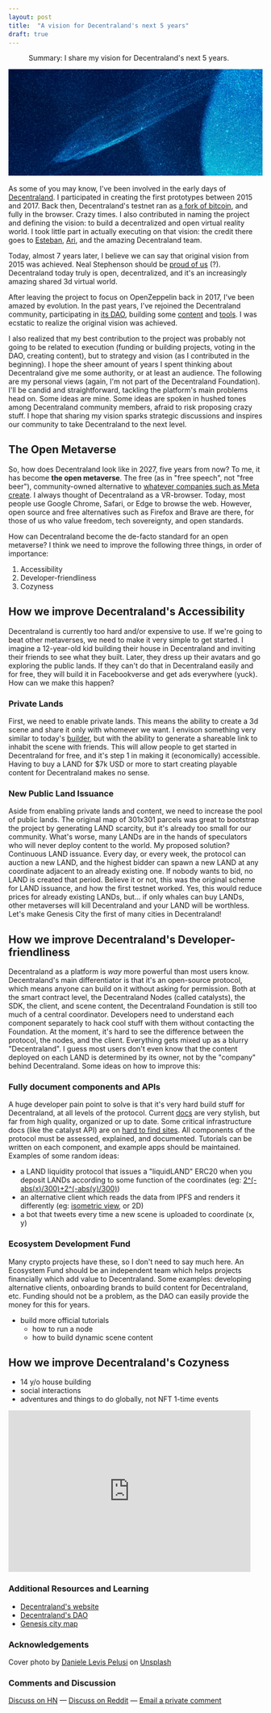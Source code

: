 ```yaml
---
layout: post
title:  "A vision for Decentraland's next 5 years"
draft: true
---
```

<figure>
  <figcaption style="text-align: left">
  Summary: I share my vision for Decentraland's next 5 years.
  </figcaption>
</figure>
<img class="cover" src="/img/decentraland-vision/cover.jpg">

As some of you may know, I've been involved in the early days of [Decentraland](https://decentraland.org/). I participated in creating the first prototypes between 2015 and 2017. Back then, Decentraland's testnet ran as [a fork of bitcoin](https://github.com/decentraland/bronzeage-node/commit/7a5245e8434558d298d07d0dd2bd9862ca3af408), and fully in the browser. Crazy times. I also contributed in naming the project and defining the vision: to build a decentralized and open virtual reality world. I took little part in actually executing on that vision: the credit there goes to [Esteban](https://twitter.com/eordano), [Ari](https://twitter.com/arimeilich), and the amazing Decentraland team. 

Today, almost 7 years later, I believe we can say that original vision from 2015 was achieved. Neal Stephenson should be [proud of us](https://images.gr-assets.com/authors/1430920344p8/545.jpg) (?). Decentraland today truly is open, decentralized, and it's an increasingly amazing shared 3d virtual world. 

After leaving the project to focus on OpenZeppelin back in 2017, I've been amazed by evolution. In the past years, I've rejoined the Decentraland community, participating in [its DAO](https://governance.decentraland.org/), building some [content](https://play.decentraland.org/?position=52,90) and [tools](https://genesis.city/). I was ecstatic to realize the original vision was achieved. 

I also realized that my best contribution to the project was probably not going to be related to execution (funding or building projects, voting in the DAO, creating content), but to strategy and vision (as I contributed in the beginning). I hope the sheer amount of years I spent thinking about Decentraland give me some authority, or at least an audience. The following are my personal views (again, I'm not part of the Decentraland Foundation). I'll be candid and straightforward, tackling the platform's main problems head on. Some ideas are mine. Some ideas are spoken in hushed tones among Decentraland community members, afraid to risk proposing crazy stuff. I hope that sharing my vision sparks strategic discussions and inspires our community to take Decentraland to the next level.

## The Open Metaverse

So, how does Decentraland look like in 2027, five years from now? To me, it has become **the open metaverse**. The free (as in "free speech", not "free beer"), community-owned alternative to [whatever companies such as Meta create](https://maraoz.com/img/decentraland-vision/you-zuck.jpg). I always thought of Decentraland as a VR-browser. Today, most people use Google Chrome, Safari, or Edge to browse the web. However, open source and free alternatives such as Firefox and Brave are there, for those of us who value freedom, tech sovereignty, and open standards. 

How can Decentraland become the de-facto standard for an open metaverse? I think we need to improve the following three things, in order of importance:  

1) Accessibility  
2) Developer-friendliness  
3) Cozyness  

## How we improve Decentraland's Accessibility
Decentraland is currently too hard and/or expensive to use. If we're going to beat other metaverses, we need to make it very simple to get started. I imagine a 12-year-old kid building their house in Decentraland and inviting their friends to see what they built. Later, they dress up their avatars and go exploring the public lands. If they can't do that in Decentraland easily and for free, they will build it in Facebookverse and get ads everywhere (yuck). How can we make this happen?
### Private Lands
First, we need to enable private lands. This means the ability to create a 3d scene and share it only with whomever we want. I envison something very similar to today's [builder](https://builder.decentraland.org/), but with the ability to generate a shareable link to inhabit the scene with friends. This will allow people to get started in Decentraland for free, and it's step 1 in making it (economically) accessible. Having to buy a LAND for $7k USD or more to start creating playable content for Decentraland makes no sense. 
### New Public Land Issuance
Aside from enabling private lands and content, we need to increase the pool of public lands. The original map of 301x301 parcels was great to bootstrap the project by generating LAND scarcity, but it's already too small for our community. What's worse, many LANDs are in the hands of speculators who will never deploy content to the world. My proposed solution? Continuous LAND issuance. Every day, or every week, the protocol can auction a new LAND, and the highest bidder can spawn a new LAND at any coordinate adjacent to an already existing one. If nobody wants to bid, no LAND is created that period. Believe it or not, this was the original scheme for LAND issuance, and how the first testnet worked. Yes, this would reduce prices for already existing LANDs, but... if only whales can buy LANDs, other metaverses will kill Decentraland and your LAND will be worthless. Let's make Genesis City the first of many cities in Decentraland!

## How we improve Decentraland's Developer-friendliness
Decentraland as a platform is *way* more powerful than most users know. Decentraland's main differentiator is that it's an open-source protocol, which means anyone can build on it without asking for permission. Both at the smart contract level, the Decentraland Nodes (called catalysts), the SDK, the client, and scene content, the Decentraland Foundation is still too much of a central coordinator. Developers need to understand each component separately to hack cool stuff with them without contacting the Foundation. At the moment, it's hard to see the difference between the protocol, the nodes, and the client. Everything gets mixed up as a blurry "Decentraland". I guess most users don't even know that the content deployed on each LAND is determined by its owner, not by the "company" behind Decentraland.
Some ideas on how to improve this:

### Fully document components and APIs
A huge developer pain point to solve is that it's very hard build stuff for Decentraland, at all levels of the protocol. Current [docs](https://docs.decentraland.org/) are very stylish, but far from high quality, organized or up to date. Some critical infrastructure docs (like the catalyst API) are on [hard to find sites](https://decentraland.github.io/catalyst-api-specs/#tag/Content-Server). All components of the protocol must be assessed, explained, and documented. Tutorials can be written on each component, and example apps should be maintained. Examples of some random ideas:
- a LAND liquidity protocol that issues a "liquidLAND" ERC20 when you deposit LANDs according to some function of the coordinates (eg: [2^(-abs(x)/300)+2^(-abs(y)/300)](https://www.wolframalpha.com/input?i=2%5E%28-abs%28x%29%2F300%29%2B2%5E%28-abs%28y%29%2F300%29))
- an alternative client which reads the data from IPFS and renders it differently (eg: [isometric view](https://www.youtube.com/watch?v=U6rGeAuPcno), or 2D)
- a bot that tweets every time a new scene is uploaded to coordinate (x, y)


### Ecosystem Development Fund
Many crypto projects have these, so I don't need to say much here. An Ecosystem Fund should be an independent team which helps projects financially which add value to Decentraland. Some examples: developing alternative clients, onboarding brands to build content for Decentraland, etc. Funding should not be a problem, as the DAO can easily provide the money for this for years.


- build more official tutorials
	- how to run a node
	- how to build dynamic scene content


## How we improve Decentraland's Cozyness
- 14 y/o house building
- social interactions
- adventures and things to do globally, not NFT 1-time events


<div style="text-align: center">
	<iframe style="display:block;" src="https://maraoz.substack.com/embed" width="480" height="320" style="border:1px solid #EEE; background:white;" frameborder="0" scrolling="no"></iframe>
</div>

### Additional Resources and Learning
- [Decentraland's website](https://decentraland.org/)
- [Decentraland's DAO](https://governance.decentraland.org/)
- [Genesis city map](https://genesis.city/)

### Acknowledgements

Cover photo by <a href="https://unsplash.com/@yogidan2012">Daniele Levis Pelusi</a> on <a href="https://unsplash.com/">Unsplash</a>
  
### Comments and Discussion
[Discuss on HN]() — [Discuss on Reddit]() — [Email a private comment](mailto:contact@maraoz.com)


